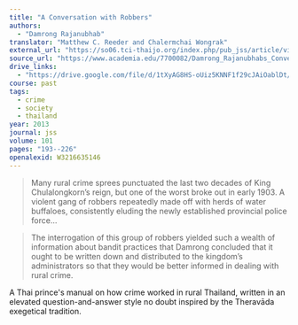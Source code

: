 ```yaml
---
title: "A Conversation with Robbers"
authors:
  - "Damrong Rajanubhab"
translator: "Matthew C. Reeder and Chalermchai Wongrak"
external_url: "https://so06.tci-thaijo.org/index.php/pub_jss/article/view/158270/114654"
source_url: "https://www.academia.edu/7700082/Damrong_Rajanubhabs_Conversation_with_Robbers_Matthew_Reeder_and_Chalermchai_Wongrak_trans"
drive_links:
  - "https://drive.google.com/file/d/1tXyAG8HS-oUiz5KNNF1f29cJAiOablDt/view?usp=drivesdk"
course: past
tags:
  - crime
  - society
  - thailand
year: 2013
journal: jss
volume: 101
pages: "193--226"
openalexid: W3216635146
---
```


> Many rural crime sprees punctuated the last two decades of King Chulalongkorn’s reign, but one of the worst broke out in early 1903. A violent gang of robbers repeatedly made off with herds of water buffaloes, consistently eluding the newly established provincial police force...


> The interrogation of this group of robbers yielded such a wealth of information about bandit practices that Damrong concluded that it ought to be written down and distributed to the kingdom’s administrators so that they would be better informed in dealing with rural crime.


A Thai prince's manual on how crime worked in rural Thailand, written in an elevated question-and-answer style no doubt inspired by the Theravāda exegetical tradition.
